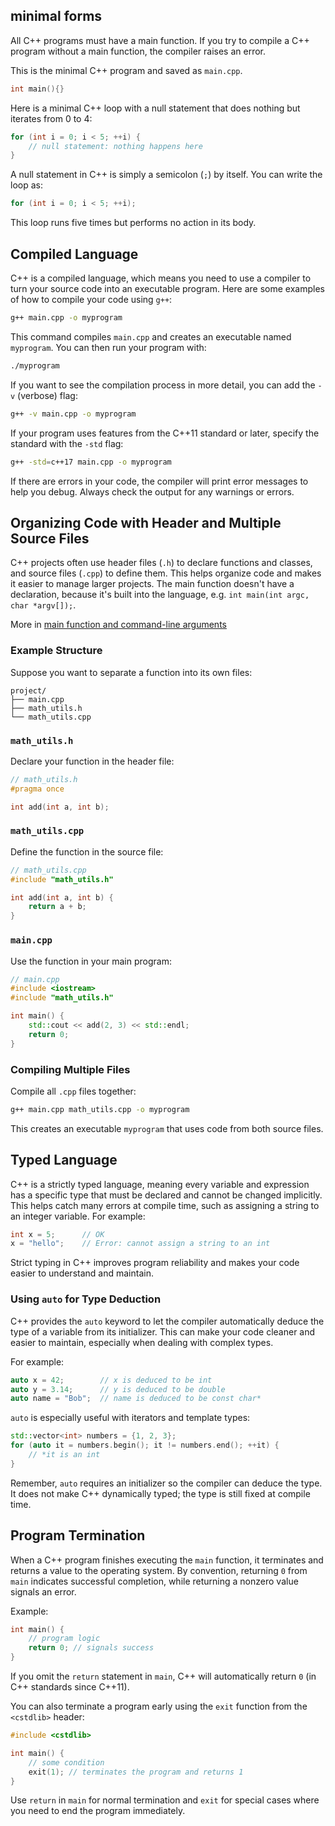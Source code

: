 ## minimal forms

All C++ programs must have a main function. If you try to compile a C++ program without a main function, the compiler raises an error.

This is the minimal C++ program and saved as `main.cpp`. 
```cpp
int main(){}
```

Here is a minimal C++ loop with a null statement that does nothing but iterates from 0 to 4:

```cpp
for (int i = 0; i < 5; ++i) {
    // null statement: nothing happens here
}
```

A null statement in C++ is simply a semicolon (`;`) by itself. You can write the loop as:

```cpp
for (int i = 0; i < 5; ++i);
```

This loop runs five times but performs no action in its body.

## Compiled Language

C++ is a compiled language, which means you need to use a compiler to turn your source code into an executable program. Here are some examples of how to compile your code using `g++`:

```sh
g++ main.cpp -o myprogram
```

This command compiles `main.cpp` and creates an executable named `myprogram`. You can then run your program with:

```sh
./myprogram
```

If you want to see the compilation process in more detail, you can add the `-v` (verbose) flag:

```sh
g++ -v main.cpp -o myprogram
```

If your program uses features from the C++11 standard or later, specify the standard with the `-std` flag:

```sh
g++ -std=c++17 main.cpp -o myprogram
```

If there are errors in your code, the compiler will print error messages to help you debug. Always check the output for any warnings or errors.

## Organizing Code with Header and Multiple Source Files

C++ projects often use header files (`.h`) to declare functions and classes, and source files (`.cpp`) to define them. This helps organize code and makes it easier to manage larger projects. The main function doesn't have a declaration, because it's built into the language, e.g. `int main(int argc, char *argv[]);`.

More in [main function and command-line arguments](https://learn.microsoft.com/en-us/cpp/cpp/main-function-command-line-args?view=msvc-170)

### Example Structure

Suppose you want to separate a function into its own files:

```
project/
├── main.cpp
├── math_utils.h
└── math_utils.cpp
```

### `math_utils.h`

Declare your function in the header file:

```cpp
// math_utils.h
#pragma once

int add(int a, int b);
```

### `math_utils.cpp`

Define the function in the source file:

```cpp
// math_utils.cpp
#include "math_utils.h"

int add(int a, int b) {
    return a + b;
}
```

### `main.cpp`

Use the function in your main program:

```cpp
// main.cpp
#include <iostream>
#include "math_utils.h"

int main() {
    std::cout << add(2, 3) << std::endl;
    return 0;
}
```

### Compiling Multiple Files

Compile all `.cpp` files together:

```sh
g++ main.cpp math_utils.cpp -o myprogram
```

This creates an executable `myprogram` that uses code from both source files.


## Typed Language

C++ is a strictly typed language, meaning every variable and expression has a specific type that must be declared and cannot be changed implicitly. This helps catch many errors at compile time, such as assigning a string to an integer variable. For example:

```cpp
int x = 5;      // OK
x = "hello";    // Error: cannot assign a string to an int
```

Strict typing in C++ improves program reliability and makes your code easier to understand and maintain.

### Using `auto` for Type Deduction

C++ provides the `auto` keyword to let the compiler automatically deduce the type of a variable from its initializer. This can make your code cleaner and easier to maintain, especially when dealing with complex types.

For example:

```cpp
auto x = 42;        // x is deduced to be int
auto y = 3.14;      // y is deduced to be double
auto name = "Bob";  // name is deduced to be const char*
```

`auto` is especially useful with iterators and template types:

```cpp
std::vector<int> numbers = {1, 2, 3};
for (auto it = numbers.begin(); it != numbers.end(); ++it) {
    // *it is an int
}
```

Remember, `auto` requires an initializer so the compiler can deduce the type. It does not make C++ dynamically typed; the type is still fixed at compile time.

## Program Termination

When a C++ program finishes executing the `main` function, it terminates and returns a value to the operating system. By convention, returning `0` from `main` indicates successful completion, while returning a nonzero value signals an error.

Example:

```cpp
int main() {
    // program logic
    return 0; // signals success
}
```

If you omit the `return` statement in `main`, C++ will automatically return `0` (in C++ standards since C++11).

You can also terminate a program early using the `exit` function from the `<cstdlib>` header:

```cpp
#include <cstdlib>

int main() {
    // some condition
    exit(1); // terminates the program and returns 1
}
```

Use `return` in `main` for normal termination and `exit` for special cases where you need to end the program immediately.
